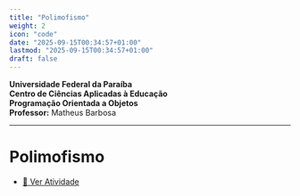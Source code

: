 ```yaml
---
title: "Polimofismo"
weight: 2
icon: "code"
date: "2025-09-15T00:34:57+01:00"
lastmod: "2025-09-15T00:34:57+01:00"
draft: false
---
```


**Universidade Federal da Paraíba**  
**Centro de Ciências Aplicadas à Educação**  
**Programação Orientada a Objetos**  
**Professor:** Matheus Barbosa

---

# Polimofismo

- [📄 Ver Atividade](https://github.com/ufpb-aps-poo/polimofismo-exemplo)
